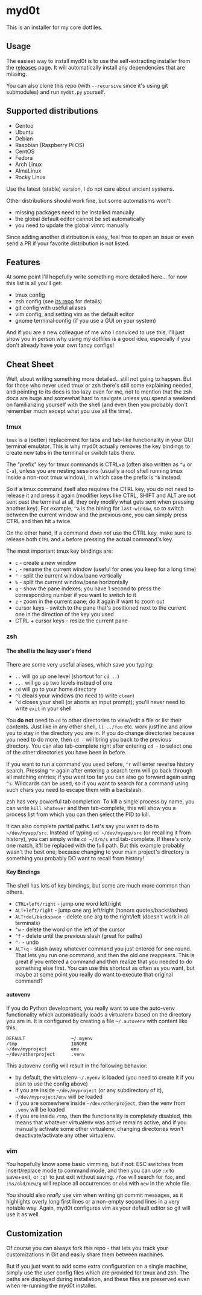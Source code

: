 # myd0t

This is an installer for my core dotfiles.

## Usage

The easiest way to install myd0t is to use the self-extracting installer
from the [releases][releases] page. It will automatically install any
dependencies that are missing.

You can also clone this repo (with `--recursive` since it's using git
submodules) and run `myd0t.py` yourself.

## Supported distributions

- Gentoo
- Ubuntu
- Debian
- Raspbian (Raspberry Pi OS)
- CentOS
- Fedora
- Arch Linux
- AlmaLinux
- Rocky Linux

Use the latest (stable) version, I do not care about ancient systems.

Other distributions should work fine, but some automatisms won't:

- missing packages need to be installed manually
- the global default editor cannot be set automatically
- you need to update the global vimrc manually

Since adding another distribution is easy, feel free to open an issue or
even send a PR if your favorite distribution is not listed.

## Features

At some point I'll hopefully write something more detailed here... for now
this list is all you'll get:

- tmux config
- zsh config (see [its repo][zsh-config] for details)
- git config with useful aliases
- vim config, and setting vim as the default editor
- gnome terminal config (if you use a GUI on your system)

And if you are a new colleague of me who I conviced to use this, I'll just
show you in person why using my dotfiles is a good idea, especially if you
don't already have your own fancy configs!

## Cheat Sheet

Well, about writing something more detailed.. still not going to happen. But
for those who never used tmux or zsh there's still some explaining needed,
and pointing to its docs is too lazy even for me, not to mention that the zsh
docs are huge and somewhat hard to navigate unless you spend a weekend on
familiarizing yourself with the shell (and even then you probably don't remember
much except what you use all the time).

### tmux

`tmux` is a (better) replacement for tabs and tab-like functionality in your GUI
terminal emulator. This is why myd0t actually removes the key bindings to create
new tabs in the terminal or switch tabs there.

The "prefix" key for tmux commands is CTRL+a (often also written as `^a` or
`C-a`), unless you are nesting sessions (usually a root shell running tmux
inside a non-root tmux window), in which case the prefix is `^b` instead.

So if a tmux command itself also requires the CTRL key, you do not need to
release it and press it again (modifier keys like CTRL, SHIFT and ALT are
not sent past the terminal at all, they only modify what gets sent when
pressing another key). For example, `^a` is the bining for `last-window`,
so to switch between the current window and the previous one, you can simply
press CTRL and then hit `a` twice.

On the other hand, if a command *does not* use the CTRL key, make sure to
release both `CTRL` and `a` before pressing the actual command's key.

The most important tmux key bindings are:

- `c` - create a new window
- `,` - rename the current window (useful for ones you keep for a long time)
- `"` - split the current window/pane vertically
- `%` - split the current window/pane horizontally
- `q` - show the pane indexes; you have 1 second to press the corresponding number
  if you want to switch to it
- `z` - zoom in the current pane; do it again if want to zoom out
- cursor keys - switch to the pane that's positioned next to the current one in
  the direction of the key you used
- CTRL + cursor keys - resize the current pane

### zsh

#### The shell is the lazy user's friend

There are some very useful aliases, which save you typing:

- `..` will go up one level (shortcut for `cd ..`)
- `...` will go up two levels instead of one
- `cd` will go to your home directory
- `^l` clears your windows (no need to write `clear`)
- `^d` closes your shell (or aborts an input prompt); you'll never need to write
  `exit` in your shell

You **do not** need to `cd` to other directories to view/edit a file or list their
contents. Just like in any other shell, `ll ../foo` etc. work justfine and allow you
to stay in the directory you are in. If you do change directories because you need
to do more, then `cd -` will bring you back to the previous directory. You can also
tab-complete right after entering `cd -` to select one of the other directories you
have been in before.

If you want to run a command you used before, `^r` will enter reverse history search.
Pressing `^r` again after entering a search term will go back through all matching
entries; if you went too far you can also go forward again using `^s`. Wildcards can
be used, so if you want to search for a command using such chars you need to escape
them with a backslash.

zsh has very powerful tab completion. To kill a single process by name, you can write
`kill whatever` and then tab-complete; this will show you a process list from which
you can then select the PID to kill.

It can also complete partial paths. Let's say you want to do to `~/dev/myapp/src`.
Instead of typing `cd ~/dev/myapp/src` (or recalling it from history), you can
simply write `cd ~/d/m/s` and tab-complete. If there's only one match, it'll be
replaced with the full path. But this example probably wasn't the best one, because
changing to your main project's directory is something you probably DO want to recall
from history!

#### Key Bindings

The shell has lots of key bindings, but some are much more common than others.

- `CTRL+left/right` - jump one word left/right
- `ALT+left/right` - jump one arg left/right (honors quotes/backslashes)
- `ALT+del/backspace` - delete one arg to the right/left (doesn't work in all terminals)
- `^w` - delete the word on the left of the cursor
- `^f` - delete until the previous slash (great for paths)
- `^-` - undo
- `ALT+q` - stash away whatever command you just entered for one round. That lets you run
  one command, and then the old one reappears. This is great if you entered a command
  and then realize that you needed to do something else first. You can use this shortcut
  as often as you want, but maybe at some point you really do want to execute that original
  command?

#### autovenv

If you do Python development, you really want to use the auto-venv functionality
which automatically loads a virtualenv based on the directory you are in. It is
configured by creating a file `~/.autovenv` with content like this:

```
DEFAULT                 ~/.myenv
/tmp                    IGNORE
~/dev/myproject         env
~/dev/otherproject      .venv
```

This autovenv config will result in the following behavior:

- by default, the virtualenv `~/.myenv` is loaded (you need to create it if you plan
  to use the config above)
- if you are inside `~/dev/myproject` (or any subdirectory of it), `~/dev/myproject/env`
  will be loaded
- if you are somewhere inside `~/dev/otherproject`, then the venv from `.venv` will be
  loaded
- if you are inside `/tmp`, then the functionality is completely disabled, this means
  that whatever virtualenv was active remains active, and if you manually activate some
  other virtualenv, changing directories won't deactivate/activate any other virtualenv.

### vim

You hopefully know some basic vimming, but if not: ESC switches from insert/replace
mode to command mode, and then you can use `:x` to save+exit, or `:q!` to just exit
without saving. `/foo` will search for `foo`, and `:%s/old/new/g` will replace all
occurrences or `old` with `new` in the whole file.

You should also *really* use vim when writing git commit messages, as it highlights
overly long first lines or a non-empty second lines in a very notable way. Again,
myd0t configures vim as your default editor so git will use it as well.

## Customization

Of course you can always fork this repo - that lets you track your
customizations in Git and easily share them between machines.

But if you just want to add some extra configuration on a single machine,
simply use the user config files which are provided for tmux and zsh. The
paths are displayed during installation, and these files are preserved even
when re-running the myd0t installer.


[releases]: https://github.com/ThiefMaster/myd0t/releases
[zsh-config]: https://github.com/ThiefMaster/zsh-config
